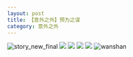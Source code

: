 ```yaml
---
layout: post
title: 【意外之外】预为之谋
category: 意外之外
---
```

![story_new_final](http://s1r3itzmh.hd-bkt.clouddn.com/img/story_new_final_0322.png)
![](http://s1r2k4uc5.hd-bkt.clouddn.com/img/jin-220611-1.jpg)
![](http://s1r2k4uc5.hd-bkt.clouddn.com/img/situation-220603-1.jpg)
![](http://s1r2k4uc5.hd-bkt.clouddn.com/img/factors-220520-new-1.jpg)
![](http://s1r2k4uc5.hd-bkt.clouddn.com/img/factors-220515-new-5.jpeg)
![wanshan](http://s1r3itzmh.hd-bkt.clouddn.com/img/wanshan.png)
  




